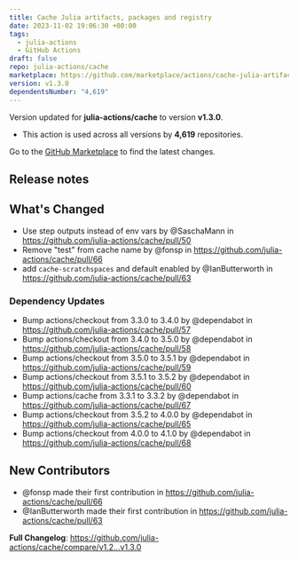 ```yaml
---
title: Cache Julia artifacts, packages and registry
date: 2023-11-02 19:06:30 +00:00
tags:
  - julia-actions
  - GitHub Actions
draft: false
repo: julia-actions/cache
marketplace: https://github.com/marketplace/actions/cache-julia-artifacts-packages-and-registry
version: v1.3.0
dependentsNumber: "4,619"
---
```



Version updated for **julia-actions/cache** to version **v1.3.0**.
- This action is used across all versions by **4,619** repositories.

Go to the [GitHub Marketplace](https://github.com/marketplace/actions/cache-julia-artifacts-packages-and-registry) to find the latest changes.

## Release notes

## What's Changed
* Use step outputs instead of env vars by @SaschaMann in https://github.com/julia-actions/cache/pull/50
* Remove "test" from cache name by @fonsp in https://github.com/julia-actions/cache/pull/66
* add `cache-scratchspaces` and default enabled by @IanButterworth in https://github.com/julia-actions/cache/pull/63

### Dependency Updates
* Bump actions/checkout from 3.3.0 to 3.4.0 by @dependabot in https://github.com/julia-actions/cache/pull/57
* Bump actions/checkout from 3.4.0 to 3.5.0 by @dependabot in https://github.com/julia-actions/cache/pull/58
* Bump actions/checkout from 3.5.0 to 3.5.1 by @dependabot in https://github.com/julia-actions/cache/pull/59
* Bump actions/checkout from 3.5.1 to 3.5.2 by @dependabot in https://github.com/julia-actions/cache/pull/60
* Bump actions/cache from 3.3.1 to 3.3.2 by @dependabot in https://github.com/julia-actions/cache/pull/67
* Bump actions/checkout from 3.5.2 to 4.0.0 by @dependabot in https://github.com/julia-actions/cache/pull/65
* Bump actions/checkout from 4.0.0 to 4.1.0 by @dependabot in https://github.com/julia-actions/cache/pull/68

## New Contributors
* @fonsp made their first contribution in https://github.com/julia-actions/cache/pull/66
* @IanButterworth made their first contribution in https://github.com/julia-actions/cache/pull/63

**Full Changelog**: https://github.com/julia-actions/cache/compare/v1.2...v1.3.0
